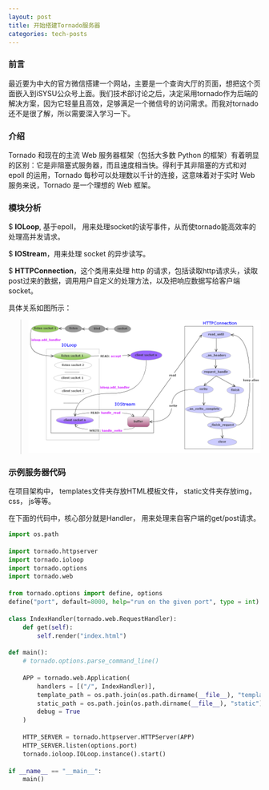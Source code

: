 ```yaml
---
layout: post
title: 开始搭建Tornado服务器
categories: tech-posts
---
```


### 前言 ###
最近要为中大的官方微信搭建一个网站，主要是一个查询大厅的页面，想把这个页面嵌入到iSYSU公众号上面。我们技术部讨论之后，决定采用tornado作为后端的解决方案，因为它轻量且高效，足够满足一个微信号的访问需求。而我对tornado还不是很了解，所以需要深入学习一下。

### 介绍 ###
Tornado 和现在的主流 Web 服务器框架（包括大多数 Python 的框架）有着明显的区别：它是非阻塞式服务器，而且速度相当快。得利于其非阻塞的方式和对 epoll 的运用，Tornado 每秒可以处理数以千计的连接，这意味着对于实时 Web 服务来说，Tornado 是一个理想的 Web 框架。

### 模块分析 ###
$ **IOLoop**, 基于epoll， 用来处理socket的读写事件，从而使tornado能高效率的处理高并发请求。

$ **IOStream**，用来处理 socket 的异步读写。

$ **HTTPConnection**，这个类用来处理 http 的请求，包括读取http请求头，读取post过来的数据，调用用户自定义的处理方法，以及把响应数据写给客户端socket。

具体关系如图所示：
> ![](/imgs/post/tornado1.gif)

### 示例服务器代码 ###
在项目架构中， templates文件夹存放HTML模板文件， static文件夹存放img， css， js等等。

在下面的代码中，核心部分就是Handler， 用来处理来自客户端的get/post请求。

~~~python
import os.path

import tornado.httpserver
import tornado.ioloop
import tornado.options
import tornado.web

from tornado.options import define, options
define("port", default=8000, help="run on the given port", type = int)

class IndexHandler(tornado.web.RequestHandler):
    def get(self):
        self.render("index.html")

def main():
    # tornado.options.parse_command_line()

    APP = tornado.web.Application(
        handlers = [("/", IndexHandler)],
        template_path = os.path.join(os.path.dirname(__file__), "templates"),
        static_path = os.path.join(os.path.dirname(__file__), "static"),
        debug = True
    )

    HTTP_SERVER = tornado.httpserver.HTTPServer(APP)
    HTTP_SERVER.listen(options.port)
    tornado.ioloop.IOLoop.instance().start()

if __name__ == "__main__":
    main()
~~~